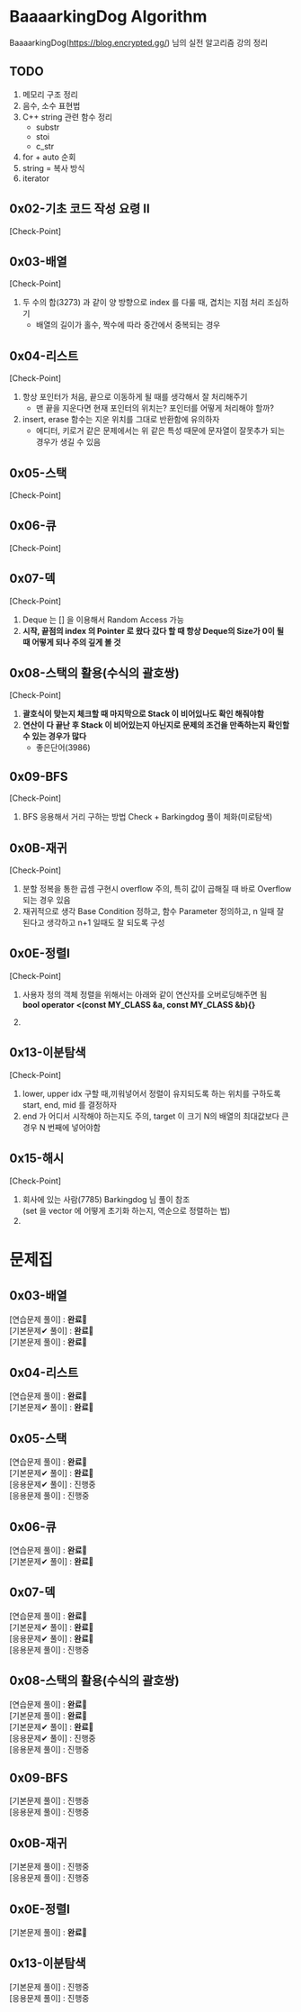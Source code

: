 # BaaaarkingDog Algorithm
BaaaarkingDog(https://blog.encrypted.gg/) 님의 실전 알고리즘 강의 정리

## TODO
1. 메모리 구조 정리
2. 음수, 소수 표현법
3. C++ string 관련 함수 정리   
    - substr
    - stoi
    - c_str   
4. for + auto 순회   
5. string = 복사 방식   
6. iterator 

## 0x02-기초 코드 작성 요령 II
[Check-Point]

## 0x03-배열
[Check-Point]
1. 두 수의 합(3273) 과 같이 양 방향으로 index 를 다룰 때, 겹치는 지점 처리 조심하기   
   - 배열의 길이가 홀수, 짝수에 따라 중간에서 중복되는 경우   

## 0x04-리스트
[Check-Point]   
1. 항상 포인터가 처음, 끝으로 이동하게 될 때를 생각해서 잘 처리해주기   
   - 맨 끝을 지운다면 현재 포인터의 위치는? 포인터를 어떻게 처리해야 할까?
3. insert, erase 함수는 지운 위치를 그대로 반환함에 유의하자   
   - 에디터, 키로거 같은 문제에서는 위 같은 특성 때문에 문자열이 잘못추가 되는 경우가 생길 수 있음

## 0x05-스택
[Check-Point]   

## 0x06-큐
[Check-Point]
 
## 0x07-덱
[Check-Point]
1. Deque 는 [] 을 이용해서 Random Access 가능 
2. **시작, 끝점의 index 의 Pointer 로 왔다 갔다 할 때 항상 Deque의 Size가 0이 될 때 어떻게 되나 주의 깊게 볼 것**

## 0x08-스택의 활용(수식의 괄호쌍)   
[Check-Point]   
1. **괄호식이 맞는지 체크할 때 마지막으로 Stack 이 비어있나도 확인 해줘야함**   
2. **연산이 다 끝난 후 Stack 이 비어있는지 아닌지로 문제의 조건을 만족하는지 확인할 수 있는 경우가 많다**   
   - 좋은단어(3986) 

## 0x09-BFS
[Check-Point]
1. BFS 응용해서 거리 구하는 방법 Check + Barkingdog 풀이 체화(미로탐색)

## 0x0B-재귀
[Check-Point]
1. 분할 정복을 통한 곱셈 구현시 overflow 주의, 특히 값이 곱해질 때 바로 Overflow 되는 경우 있음
2. 재귀적으로 생각 Base Condition 정하고, 함수 Parameter 정의하고, n 일때 잘 된다고 생각하고 n+1 일때도 잘 되도록 구성


## 0x0E-정렬I
[Check-Point]
1. 사용자 정의 객체 정렬을 위해서는 아래와 같이 연산자를 오버로딩해주면 됨   
   **bool operator <(const MY_CLASS &a, const MY_CLASS &b){}**   
   
2. 

## 0x13-이분탐색
[Check-Point]
1. lower, upper idx 구할 때,끼워넣어서 정렬이 유지되도록 하는 위치를 구하도록 start, end, mid 를 결정하자
2. end 가 어디서 시작해야 하는지도 주의, target 이 크기 N의 배열의 최대값보다 큰 경우 N 번째에 넣어야함   

## 0x15-해시
[Check-Point]   
1. 회사에 있는 사람(7785) Barkingdog 님 풀이 참조   
   (set 을 vector 에 어떻게 초기화 하는지, 역순으로 정렬하는 법)
2.  

# 문제집   
## 0x03-배열
[연습문제 풀이] : **완료**:tada:  
[기본문제✔ 풀이] : **완료**:tada:  
[기본문제 풀이] : **완료**:tada:  
## 0x04-리스트
[연습문제 풀이] : **완료**:tada:     
[기본문제✔ 풀이] : **완료**:tada:   
## 0x05-스택
[연습문제 풀이] : **완료**:tada:   
[기본문제✔ 풀이] : **완료**:tada:   
[응용문제✔ 풀이] : 진행중   
[응용문제 풀이] : 진행중   
 ## 0x06-큐
[연습문제 풀이] : **완료**:tada:   
[기본문제✔ 풀이] : **완료**:tada:   
## 0x07-덱
[연습문제 풀이] : **완료**:tada:   
[기본문제✔ 풀이] : **완료**:tada:   
[응용문제✔ 풀이] : **완료**:tada:   
[응용문제 풀이] : 진행중   
## 0x08-스택의 활용(수식의 괄호쌍)   
[연습문제 풀이] : **완료**:tada:   
[기본문제 풀이] : **완료**:tada:   
[기본문제✔ 풀이] : **완료**:tada:   
[응용문제✔ 풀이] : 진행중   
[응용문제 풀이] : 진행중   
## 0x09-BFS
[기본문제 풀이] : 진행중      
[응용문제 풀이] : 진행중   
## 0x0B-재귀
[기본문제 풀이] : 진행중      
[응용문제 풀이] : 진행중   
## 0x0E-정렬I   
[기본문제 풀이] : **완료**:tada:         
## 0x13-이분탐색
[기본문제 풀이] : 진행중      
[응용문제 풀이] : 진행중   
